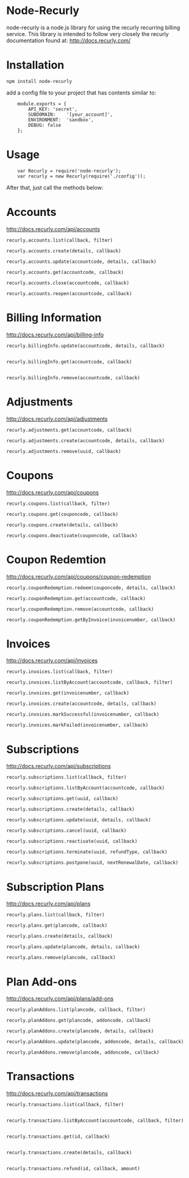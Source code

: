 Node-Recurly
===============

node-recurly is a node.js library for using the recurly recurring billing service. This library is intended to follow very closely the recurly documentation found at:
http://docs.recurly.com/

Installation
===============

	npm install node-recurly

add a config file to your project that has contents similar to:

		module.exports = {
			API_KEY: 'secret',
			SUBDOMAIN:    '[your_account]',
			ENVIRONMENT:  'sandbox',
			DEBUG: false
		};


Usage
===============

		var Recurly = require('node-recurly');
		var recurly = new Recurly(require('./config'));

After that, just call the methods below:


Accounts
===============
http://docs.recurly.com/api/accounts



	recurly.accounts.list(callback, filter)

	recurly.accounts.create(details, callback)

	recurly.accounts.update(accountcode, details, callback) 

	recurly.accounts.get(accountcode, callback) 

	recurly.accounts.close(accountcode, callback) 

	recurly.accounts.reopen(accountcode, callback)


Billing Information
===============
http://docs.recurly.com/api/billing-info

	recurly.billingInfo.update(accountcode, details, callback) 


	recurly.billingInfo.get(accountcode, callback) 


	recurly.billingInfo.remove(accountcode, callback) 



Adjustments
===============
http://docs.recurly.com/api/adjustments

	recurly.adjustments.get(accountcode, callback)
  
	recurly.adjustments.create(accountcode, details, callback)

	recurly.adjustments.remove(uuid, callback)


Coupons
===============
http://docs.recurly.com/api/coupons

	recurly.coupons.list(callback, filter)
	
	recurly.coupons.get(couponcode, callback)

	recurly.coupons.create(details, callback)

	recurly.coupons.deactivate(couponcode, callback)

Coupon Redemtion
=================
http://docs.recurly.com/api/coupons/coupon-redemption
  
	recurly.couponRedemption.redeem(couponcode, details, callback)

	recurly.couponRedemption.get(accountcode, callback)

	recurly.couponRedemption.remove(accountcode, callback)

	recurly.couponRedemption.getByInvoice(invoicenumber, callback)



Invoices
===============
http://docs.recurly.com/api/invoices

	recurly.invoices.list(callback, filter)
	
	recurly.invoices.listByAccount(accountcode, callback, filter)

	recurly.invoices.get(invoicenumber, callback)
  
	recurly.invoices.create(accountcode, details, callback)

	recurly.invoices.markSuccessful(invoicenumber, callback)

	recurly.invoices.markFailed(invoicenumber, callback)


Subscriptions
===============
http://docs.recurly.com/api/subscriptions

	recurly.subscriptions.list(callback, filter) 
	
	recurly.subscriptions.listByAccount(accountcode, callback) 

	recurly.subscriptions.get(uuid, callback) 

	recurly.subscriptions.create(details, callback) 
  
	recurly.subscriptions.update(uuid, details, callback) 
  
	recurly.subscriptions.cancel(uuid, callback) 
  
	recurly.subscriptions.reactivate(uuid, callback) 
  
	recurly.subscriptions.terminate(uuid, refundType, callback) 

 	recurly.subscriptions.postpone(uuid, nextRenewalDate, callback) 


Subscription Plans
==================
http://docs.recurly.com/api/plans

	recurly.plans.list(callback, filter) 

	recurly.plans.get(plancode, callback) 
	
	recurly.plans.create(details, callback)
  
	recurly.plans.update(plancode, details, callback)
  
	recurly.plans.remove(plancode, callback)

Plan Add-ons
==================
http://docs.recurly.com/api/plans/add-ons

	recurly.planAddons.list(plancode, callback, filter) 

	recurly.planAddons.get(plancode, addoncode, callback) 
  
	recurly.planAddons.create(plancode, details, callback)
  
	recurly.planAddons.update(plancode, addoncode, details, callback)
  
	recurly.planAddons.remove(plancode, addoncode, callback)


Transactions
===============
http://docs.recurly.com/api/transactions

	recurly.transactions.list(callback, filter) 


	recurly.transactions.listByAccount(accountcode, callback, filter) 


	recurly.transactions.get(id, callback) 


	recurly.transactions.create(details, callback) 


	recurly.transactions.refund(id, callback, amount) 

